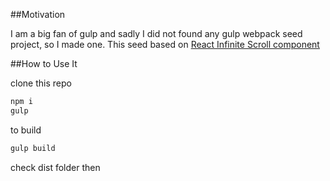 ##Motivation

I am a big fan of gulp and sadly I did not found any gulp webpack seed project, so I made one.
This seed based on [React Infinite Scroll component](https://github.com/lapanoid/react-infinite-scroll)

##How to Use It

clone this repo

```bash
npm i
gulp
```

to build
```bash
gulp build
```
check dist folder then
